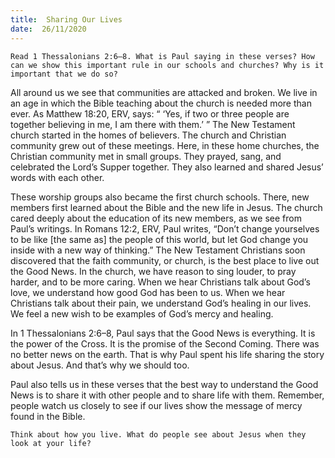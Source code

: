 ```yaml
---
title:  Sharing Our Lives 
date:  26/11/2020
---
```


`Read 1 Thessalonians 2:6–8. What is Paul saying in these verses? How can we show this important rule in our schools and churches? Why is it important that we do so?`

All around us we see that communities are attacked and broken. We live in an age in which the Bible teaching about the church is needed more than ever. As Matthew 18:20, ERV, says: “ ‘Yes, if two or three people are together believing in me, I am there with them.’ ” The New Testament church started in the homes of believers. The church and Christian community grew out of these meetings. Here, in these home churches, the Christian community met in small groups. They prayed, sang, and celebrated the Lord’s Supper together. They also learned and shared Jesus’ words with each other.

These worship groups also became the first church schools. There, new members first learned about the Bible and the new life in Jesus. The church cared deeply about the education of its new members, as we see from Paul’s writings. In Romans 12:2, ERV, Paul writes, “Don’t change yourselves to be like [the same as] the people of this world, but let God change you inside with a new way of thinking.” The New Testament Christians soon discovered that the faith community, or church, is the best place to live out the Good News. In the church, we have reason to sing louder, to pray harder, and to be more caring. When we hear Christians talk about God’s love, we understand how good God has been to us. When we hear Christians talk about their pain, we understand God’s healing in our lives. We feel a new wish to be examples of God’s mercy and healing.

In 1 Thessalonians 2:6–8, Paul says that the Good News is everything. It is the power of the Cross. It is the promise of the Second Coming. There was no better news on the earth. That is why Paul spent his life sharing the story about Jesus. And that’s why we should too.

Paul also tells us in these verses that the best way to understand the Good News is to share it with other people and to share life with them. Remember, people watch us closely to see if our lives show the message of mercy found in the Bible.

`Think about how you live. What do people see about Jesus when they look at your life?`